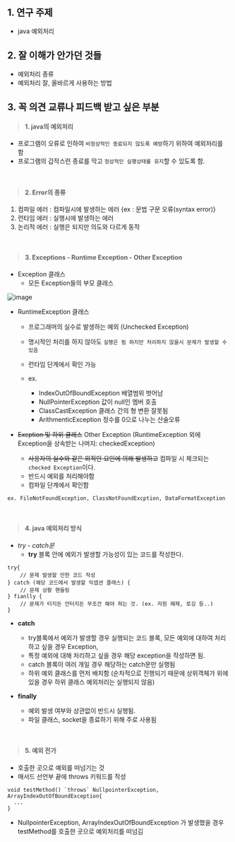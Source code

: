 ## 1. 연구 주제
- java 예외처리

## 2. 잘 이해가 안가던 것들
- 예외처리 종류
- 예외처리 잘, 올바르게 사용하는 방법


## 3. 꼭 의견 교류나 피드백 받고 싶은 부분

> #### 1. java의 예외처리 
- 프로그램이 오류로 인하여 `비정상적인 종료되지 않도록 예방`하기 위하여 예외처리를 함
- 프로그램의 갑작스런 종료를 막고 `정상적인 실행상태를 유지`할 수 있도록 함.

<br>

> #### 2. Error의 종류
1. 컴파일 에러 : 컴파일시에 발생하는 에러 {ex : 문법 구문 오류(syntax error)}
2. 런타임 에러 : 실행시에 발생하는 에러
3. 논리적 에러 : 실행은 되지만 의도와 다르게 동작

<br>

> #### 3. Exceptions - Runtime Exception - Other Exception
                 
- Exception 클래스
  - 모든 Exception들의 부모 클래스

![image](https://github.com/chanHyeoks-kingdom/turnOverRepository/assets/68278903/afb0fe78-7e86-434e-87ee-e8a4b797cbaf)



- RuntimeException 클래스
  - 프로그래머의 실수로 발생하는 예외 (Unchecked Exception)
  - 명시적인 처리를 하지 않아도 `실행은 됨 하지만 처리하지 않을시 문제가 발생할 수 있음`
  - 런타임 단계에서 확인 가능


  - ex.
    - IndexOutOfBoundException 배열범위 벗어남
    - NullPointerException 값이 null인 멤버 호출
    - ClassCastException 클래스 간의 형 변환 잘못됨
    - ArithmenticException  정수를 0으로 나누는 산술오류

- ~~Exeption 및 하위 클래스~~ Other Exception (RuntimeException 외에 Exception을 상속받는 나머지: checkedException)
  - ~~사용자의 실수와 같은 외적인 요인에 의해 발생하고~~ 컴파일 시 체크되는 `checked Exception`이다.
  - 반드시 예외를 처리해야함
  - 컴파일 단계에서 확인함

`ex. FileNotFoundException, ClassNotFoundExcption, DataFormatException`


<br>

> #### 4. java 예외처리 방식 
- *try - catch문*
  - **try** 블록 안에 예외가 발생할 가능성이 있는 코드를 작성한다.
```
try{
    // 문제 발생할 만한 코드 작성
} catch (해당 코드에서 발생할 익셉션 클래스) {
    // 문제 상황 핸들링
} fianlly {
    // 문제가 터지든 안터지든 무조건 해야 하는 것. (ex. 자원 해제, 로깅 등..)
}
```

  - **catch**
    - try블록에서 예외가 발생할 경우 실행되는 코드 블록, 모든 예외에 대하여 처리하고 싶을 경우 Exception,
    - 특정 예외에 대해 처리하고 싶을 경우 해당 exception을 작성하면 됨.
    - catch 블록이 여러 개일 경우 해당하는 catch문만 실행됨
    - 하위 예외 클래스를 먼저 배치함 (순차적으로 진행되기 때문에 상위객체가 위에 있을 경우 하위 클래스 예외처리는 실행되지 않음)
  
  - **finally**
    - 예외 발생 여부와 상관없이 반드시 실행됨.
    - 파일 클래스, socket을 종료하기 위해 주로 사용됨

<br>

> #### 5. 예외 전가
- 호출한 곳으로 예외를 떠넘기는 것
- 매서드 선언부 끝에 throws 키워드를 작성
```
void testMethod() `throws` NullpointerException, ArrayIndexOutOfBoundException{
  ...
}
```
- NullpointerException, ArrayIndexOutOfBoundException 가 발생했을 경우 testMethod를 호출한 곳으로 예외처리를 떠넘김
